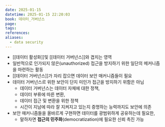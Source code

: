 ```yaml
---
date: 2025-01-15
datetime: 2025-01-15 22:20:03
book: 데이터_거버넌스
page: 
tags: 
references: 
aliases:
  - data security
---
```

- [[데이터 활성화]]및 [[데이터 거버넌스]]와 겹치는 영역
- 일반적으로 인가되지 않은(unauthorized) 접근을 방지하기 위한 일단의 메커니즘을 마련하는 활동
- [[데이터 거버넌스]]가 자리 잡으면 데이터 보안 매커니즘들이 필요
- 데이터 거버넌스르 위한 보안이 단지 미인가 접근을 방지하기 위함은 아님
	- 데이터 거버넌스는 데이터 자체에 대한 정책, 
	- 데이터 부류에 따른 변환, 
	- 데이터 접근 및 변환을 위한 정책
	- 시간이 지남에 따라 잘 지켜지고 있는지 증명하는 능력까지도 보안에 의존
- 보안 매커니즘들을 올바르게 구현하면 데이터를 광범위하게 공유하는데 필요한,
	- 말하자면 **접근의 민주화**(democratization)에 필요한 신뢰 촉진 가능